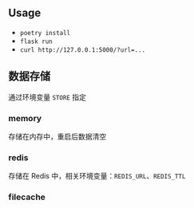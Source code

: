 ## Usage

- `poetry install`
- `flask run`
- `curl http://127.0.0.1:5000/?url=...`

## 数据存储

通过环境变量 `STORE` 指定

### memory

存储在内存中，重启后数据清空

### redis

存储在 Redis 中，相关环境变量：`REDIS_URL`、`REDIS_TTL`

### filecache
